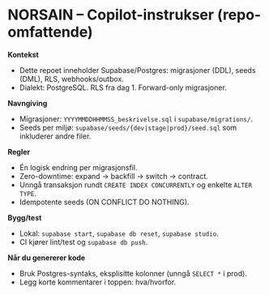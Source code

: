 # NORSAIN – Copilot-instrukser (repo-omfattende)

**Kontekst**
- Dette repoet inneholder Supabase/Postgres: migrasjoner (DDL), seeds (DML), RLS, webhooks/outbox.
- Dialekt: PostgreSQL. RLS fra dag 1. Forward-only migrasjoner.

**Navngiving**
- Migrasjoner: `YYYYMMDDHHMMSS_beskrivelse.sql` i `supabase/migrations/`.
- Seeds per miljø: `supabase/seeds/{dev|stage|prod}/seed.sql` som inkluderer andre filer.

**Regler**
- Én logisk endring per migrasjonsfil.
- Zero-downtime: expand → backfill → switch → contract.
- Unngå transaksjon rundt `CREATE INDEX CONCURRENTLY` og enkelte `ALTER TYPE`.
- Idempotente seeds (ON CONFLICT DO NOTHING).

**Bygg/test**
- Lokal: `supabase start`, `supabase db reset`, `supabase studio`.
- CI kjører lint/test og `supabase db push`.

**Når du genererer kode**
- Bruk Postgres-syntaks, eksplisitte kolonner (unngå `SELECT *` i prod).
- Legg korte kommentarer i toppen: hva/hvorfor.
